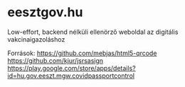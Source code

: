 # eesztgov.hu
Low-effort, backend nélküli ellenörző weboldal az digitális vakcinaigazoláshoz

Források:
https://github.com/mebjas/html5-qrcode
https://github.com/kjur/jsrsasign
https://play.google.com/store/apps/details?id=hu.gov.eeszt.mgw.covidpassportcontrol
